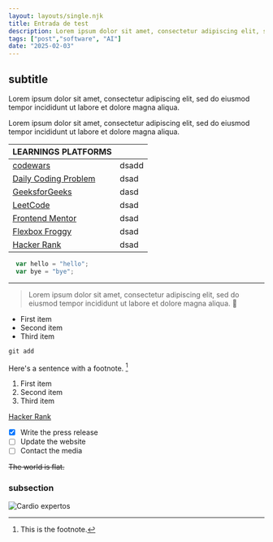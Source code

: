 ```yaml
---
layout: layouts/single.njk
title: Entrada de test
description: Lorem ipsum dolor sit amet, consectetur adipiscing elit, sed do eiusmod tempor incididunt ut labore et dolore magna aliqua.
tags: ["post","software", "AI"]
date: "2025-02-03"
---
```


## subtitle

Lorem ipsum dolor sit amet, consectetur adipiscing elit, sed do eiusmod tempor incididunt ut labore et dolore magna aliqua.


Lorem ipsum dolor sit amet, consectetur adipiscing elit, sed do eiusmod tempor incididunt ut labore et dolore magna aliqua.


|LEARNINGS PLATFORMS              |     |
|-------------------------------------------------------------|-----|
| [codewars](https://www.codewars.com/)                       |   dsadd  |
| [Daily Coding Problem](https://www.dailycodingproblem.com/) |  dsad   |
| [GeeksforGeeks](https://www.geeksforgeeks.org/)             |  dasd   |
| [LeetCode](https://leetcode.com/)                           | dsad    |
| [Frontend Mentor](https://www.frontendmentor.io/)           | dsad    |
| [Flexbox Froggy](https://flexboxfroggy.com/#es)             | dsad    |
| [Hacker Rank](https://www.hackerrank.com/)                  |  dsad   |

```javascript
  var hello = "hello";
  var bye = "bye";
```
---
>  Lorem ipsum dolor sit amet, consectetur adipiscing elit, sed do eiusmod tempor incididunt ut labore et dolore magna aliqua. 🤩

- First item
- Second item
- Third item

```javascript
git add
```

Here's a sentence with a footnote. [^1]

[^1]: This is the footnote.

  1. First item
  2. Second item
  3. Third item

[Hacker Rank](https://www.hackerrank.com/)

- [x] Write the press release
- [ ] Update the website
- [ ] Contact the media

~~The world is flat.~~

### subsection

![Cardio expertos](/assets/img/cardio-expertos.png)
